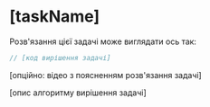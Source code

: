 # [taskName]

Розв'язання цієї задачі може виглядати ось так:

```js
// [код вирішення задачі]
```

[опційно: відео з поясненням розв'язання задачі]

[опис алгоритму вирішення задачі]

